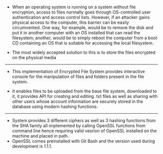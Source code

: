 
- When an operating system is running on a system without file encryption, access to files normally goes through OS-controlled user authentication and access control lists. However, if an attacker gains physical access to the computer, this barrier can be easily circumvented. One way, for example, would be to remove the disk and put it in another computer with an OS installed that can read the filesystem; another, would be to simply reboot the computer from a boot CD containing an OS that is suitable for accessing the local filesystem.

- The most widely accepted solution to this is to store the files encrypted on the physical media
---
- This implementation of Encrypted File System provides interactive console for the manipulation of files and folders present in the file system.

- It enables files to be uploaded from the base file system, downloaded to it, it provides API for creating and editing .txt files as well as sharing with other users whose account information are securely stored in the database using modern hashing functions.
---
- System provides 3 different ciphers as well as 3 hashing functions from the SHA family all implemented by calling OpenSSL functions from command line hence requiring valid vesrion of OpenSSL installed on the machine and placed in path.
- OpenSSL comes preinstalled with Git Bash and the version used during development is 1.1.1.

